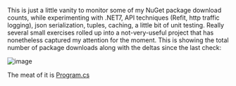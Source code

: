 This is just a little vanity to monitor some of my NuGet package download counts, while experimenting with .NET7, API techniques (Refit, http traffic logging), json serialization, tuples, caching, a little bit of unit testing. Really several small exercises rolled up into a not-very-useful project that has nonetheless captured my attention for the moment. This is showing the total number of package downloads along with the deltas since the last check:

![image](https://user-images.githubusercontent.com/4549398/217257092-bd2123c4-84dc-4264-a591-d2f3a886f26c.png)

The meat of it is [Program.cs](https://github.com/adamfoneil/NuGetInfo/blob/master/NuGetInfo.CLI/Program.cs)
